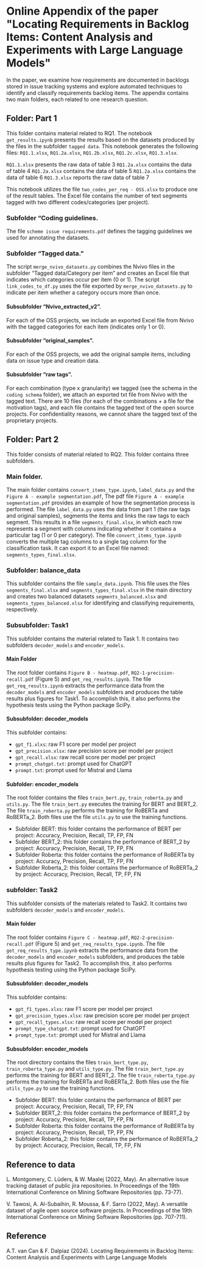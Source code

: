 # Online Appendix of the paper "Locating Requirements in Backlog Items: Content Analysis and Experiments with Large Language Models"

In the paper, we examine how requirements are documented in backlogs stored in issue tracking systems and explore automated techniques to identify and classify requirements backlog items.
The appendix contains two main folders, each related to one research question.

## Folder: Part 1
This folder contains material related to RQ1.
The notebook `get_results.ipynb` presents the results based on the datasets produced by the files in the subfolder `tagged data`. This notebook generates the following files:
 `RQ1.1.xlsx`, `RQ1.2a.xlsx`, `RQ1.2b.xlsx`,  `RQ1.2c.xlsx`, `RQ1.3.xlsx`. 

`RQ1.1.xlsx` presents the raw data of table 3
`RQ1.2a.xlsx` contains the data of table 4
`RQ1.2a.xlsx` contains the data of table 5
`RQ1.2a.xlsx` contains the data of table 6
`RQ1.3.xlsx` reports the raw data of table 7

This notebook utilizes the file `two_codes_per_req - OSS.xlsx` to produce one of the result tables. The Excel file contains the number of text segments tagged with two different codes/categories (per project).

### Subfolder “Coding guidelines.
The file `scheme issue requirements.pdf` defines the tagging guidelines we used for annotating the datasets.

### Subfolder “Tagged data.”
The script `merge_nvivo_datasets.py` combines the Nvivo files in the subfolder “Tagged data/Category per item” and creates an Excel file that indicates which categories occur per item (0 or 1).
The script `link_codes_to_df.py` uses the file exported by `merge_nvivo_datasets.py` to indicate per item whether a category occurs more than once.

#### Subsubfolder “Nvivo_extracted_v2”.
For each of the OSS projects, we include an exported Excel file from Nvivo with the tagged categories for each item (indicates only 1 or 0).

#### Subsubfolder “original_samples”.
For each of the OSS projects, we add the original sample items, including data on issue type and creation data.

#### Subsubfolder “raw tags”.
For each combination (type x granularity) we tagged (see the schema in the `coding schema` folder), we attach an exported txt file from Nvivo with the tagged text. There are 10 files (for each of the combinations + a file for the motivation tags), and each file contains the tagged text of the open source projects. For confidentiality reasons, we cannot share the tagged text of the proprietary projects.


## Folder: Part 2
This folder consists of material related to RQ2. This folder contains three subfolders.

### Main folder.
The main folder contains `convert_items_type.ipynb`, `label_data.py` and the `Figure A - example segmentation.pdf`, 
The pdf file `Figure A - example segmentation.pdf` provides an example of how the segmentation process is performed.
The file `label_data.py` uses the data from part 1 (the raw tags and original samples), segments the items and links the raw tags to each segment. This results in a file `segments_final.xlsx`, in which each row represents a segment with columns indicating whether it contains a particular tag (1 or 0 per category).
The file `convert_items_type.ipynb` converts the multiple tag columns to a single tag column for the classification task. It can export it to an Excel file named: `segments_types_final.xlsx`.

### Subfolder: balance_data
This subfolder contains the file `sample_data.ipynb`. This file uses the files `segments_final.xlsx` and `segments_types_final.xlsx` in the main directory and creates two balanced datasets `segments_balanced.xlsx` and `segments_types_balanced.xlsx` for identifying and classifying requirements, respectively.


### Subsubfolder: Task1
This subfolder contains the material related to Task 1. It contains two subfolders `decoder_models` and `encoder_models`.

#### Main Folder
The root folder contains `Figure B - heatmap.pdf`, `RQ2-1-precision-recall.pdf` (Figure 5) and `get_req_results.ipynb`. 
The file `get_req_results.ipynb` extracts the performance data from the `decoder_models` and `encoder_models` subfolders and produces the table results plus figures for Task1. To accomplish this, it also performs the hypothesis tests using the Python package SciPy. 

#### Subsubfolder: decoder_models
This subfolder contains:
- `gpt_f1.xlxs`: raw F1 score per model per project
- `gpt_precision.xlsx`: raw precision score per model per project
- `gpt_recall.xlsx`: raw recall score per model per project
- `prompt_chatgpt.txt`: prompt used for ChatGPT 
- `prompt.txt`:  prompt used for Mistral and Llama

#### Subfolder: encoder_models
The root folder contains the files `train_bert.py`, `train_roberta.py` and `utils.py`. The file `train_bert.py` executes the training for BERT and BERT_2. The file `train_roberta.py` performs the training for RoBERTa and RoBERTa_2. Both files use the file `utils.py` to use the training functions.

- Subfolder BERT: this folder contains the performance of BERT per project: Accuracy, Precision, Recall, TP, FP, FN
- Subfolder BERT_2: this folder contains the performance of BERT_2 by project: Accuracy, Precision, Recall, TP, FP, FN
- Subfolder Roberta: this folder contains the performance of RoBERTa by project: Accuracy, Precision, Recall, TP, FP, FN
- Subfolder Roberta_2: this folder contains the performance of RoBERTa_2 by project: Accuracy, Precision, Recall, TP, FP, FN


### subfolder: Task2
This subfolder consists of the materials related to Task2. It contains two subfolders `decoder_models` and `encoder_models`.

#### Main folder
The root folder contains `Figure C - heatmap.pdf`, `RQ2-2-precision-recall.pdf` (Figure 5) and `get_req_results_type.ipynb`. 
The file `get_req_results_type.ipynb` extracts the performance data from the `decoder_models` and `encoder_models` subfolders, and produces the table results plus figures for Task2. To accomplish this, it also performs hypothesis testing using the Python package SciPy. 

#### Subsubfolder: decoder_models
This subfolder contains:
- `gpt_f1_types.xlxs`: raw F1 score per model per project
- `gpt_precision_types.xlsx`: raw precision score per model per project
- `gpt_recall_types.xlsx`: raw recall score per model per project
- `prompt_type_chatgpt.txt`: prompt used for ChatGPT 
- `prompt_type.txt`:  prompt used for Mistral and Llama

#### Subsubfolder: encoder_models
The root directory contains the files `train_bert_type.py`, `train_roberta_type.py` and `utils_type.py`. The file `train_bert_type.py` performs the training for BERT and BERT_2. The file `train_roberta_type.py` performs the training for RoBERTa and RoBERTa_2. Both files use the file `utils_type.py` to use the training functions.
- Subfolder BERT: this folder contains the performance of BERT per project: Accuracy, Precision, Recall, TP, FP, FN
- Subfolder BERT_2: this folder contains the performance of BERT_2 by project: Accuracy, Precision, Recall, TP, FP, FN
- Subfolder Roberta: this folder contains the performance of RoBERTa by project: Accuracy, Precision, Recall, TP, FP, FN
- Subfolder Roberta_2: this folder contains the performance of RoBERTa_2 by project: Accuracy, Precision, Recall, TP, FP, FN



## Reference to data
L. Montgomery, C. Lüders, & W. Maalej (2022, May). An alternative issue tracking dataset of public jira repositories. In Proceedings of the 19th International Conference on Mining Software Repositories (pp. 73-77).

V. Tawosi, A. Al-Subaihin, R. Moussa, & F. Sarro (2022, May). A versatile dataset of agile open source software projects. In Proceedings of the 19th International Conference on Mining Software Repositories (pp. 707-711).


## Reference
A.T. van Can & F. Dalpiaz (2024). Locating Requirements in Backlog Items: Content Analysis and Experiments with Large Language Models 